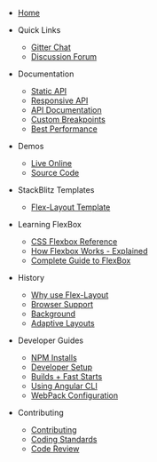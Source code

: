 * [Home](https://github.com/alessiobianchini/flex-layout/wiki)

* Quick Links
  * [Gitter Chat](https://gitter.im/angular/flex-layout)
  * [Discussion Forum](https://groups.google.com/g/ng-flex-layout)

* Documentation 
  * [Static API](https://github.com/alessiobianchini/flex-layout/wiki/Declarative-API-Overview)
  * [Responsive API](https://github.com/alessiobianchini/flex-layout/wiki/Responsive-API)
  * [API Documentation](https://github.com/alessiobianchini/flex-layout/wiki/API-Documentation)
  * [Custom Breakpoints](https://github.com/alessiobianchini/flex-layout/wiki/Breakpoints)
  * [Best Performance](https://github.com/alessiobianchini/flex-layout/wiki/Best-Performance)
* Demos 
  * [Live Online](https://ng-flex-layout.azurewebsites.net/)
  * [Source Code](https://github.com/alessiobianchini/flex-layout/blob/master/projects/apps/demo-app/src/app/app.module.ts#L28)

* StackBlitz Templates
  * [Flex-Layout Template](https://stackblitz.com/edit/ng-flex-layout-seed)

* Learning FlexBox
  * [CSS Flexbox Reference](http://cssreference.io/flexbox/)
  * [How Flexbox Works - Explained](https://www.freecodecamp.org/news/even-more-about-how-flexbox-works-explained-in-big-colorful-animated-gifs-a5a74812b053/)
  * [Complete Guide to FlexBox](https://css-tricks.com/snippets/css/a-guide-to-flexbox/)
  
* History
  * [Why use Flex-Layout](https://github.com/alessiobianchini/flex-layout/wiki/Why-use-Flex-Layout)
  * [Browser Support](https://github.com/alessiobianchini/flex-layout/wiki/Browser-Support)
  * [Background](https://github.com/alessiobianchini/flex-layout/wiki/Background)
  * [Adaptive Layouts](https://github.com/alessiobianchini/flex-layout/wiki/Adaptive-Layouts)

* Developer Guides
  * [NPM Installs](https://github.com/alessiobianchini/flex-layout/wiki/NPM-Installs)
  * [Developer Setup](https://github.com/alessiobianchini/flex-layout/wiki/Developer-Setup)
  * [Builds + Fast Starts](https://github.com/alessiobianchini/flex-layout/wiki/Fast-Starts)
  * [Using Angular CLI](https://github.com/alessiobianchini/flex-layout/wiki/Using-Angular-CLI)
  * [WebPack Configuration](https://github.com/alessiobianchini/flex-layout/wiki/Webpack-Configuration)

* Contributing
  * [Contributing](https://github.com/alessiobianchini/flex-layout/blob/master/CONTRIBUTING.md)
  * [Coding Standards](https://github.com/alessiobianchini/flex-layout/blob/master/CODING_STANDARDS.md)
  * [Code Review](https://github.com/alessiobianchini/flex-layout/blob/master/CODE_REVIEWS.md)

